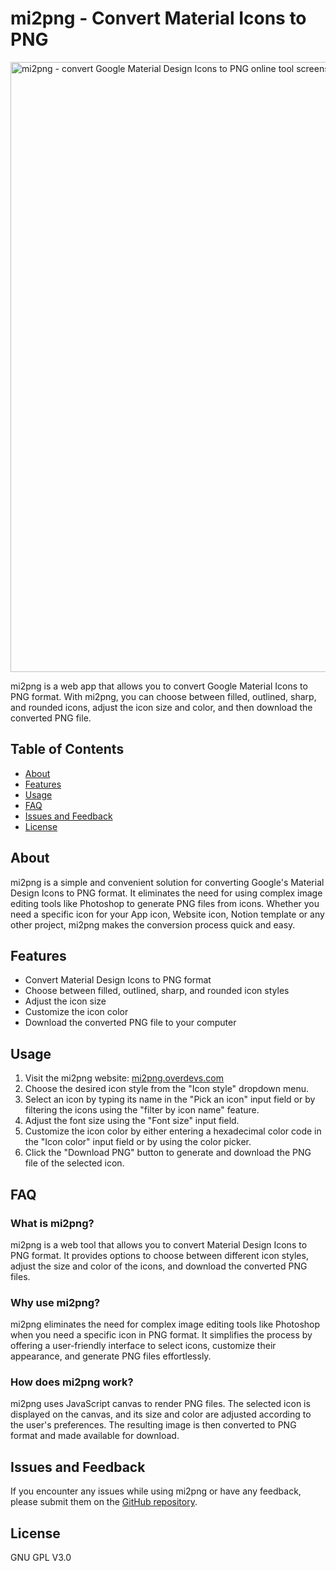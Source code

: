 mi2png - Convert Material Icons to PNG
======================================
<img width="976" alt="mi2png - convert Google Material Design Icons to PNG online tool screenshot" src="https://github.com/avadhesh18/mi2png/assets/7838916/55f2a0a9-c757-45d4-81d1-6813a370b5a7">

mi2png is a web app that allows you to convert Google Material Icons to PNG format. With mi2png, you can choose between filled, outlined, sharp, and rounded icons, adjust the icon size and color, and then download the converted PNG file.

Table of Contents
-----------------

*   [About](#about)
*   [Features](#features)
*   [Usage](#usage)
*   [FAQ](#faq)
*   [Issues and Feedback](#issues-and-feedback)
*   [License](#license)

About
-----

mi2png is a simple and convenient solution for converting Google's Material Design Icons to PNG format. It eliminates the need for using complex image editing tools like Photoshop to generate PNG files from icons. Whether you need a specific icon for your App icon, Website icon, Notion template or any other project, mi2png makes the conversion process quick and easy.

Features
--------

*   Convert Material Design Icons to PNG format
*   Choose between filled, outlined, sharp, and rounded icon styles
*   Adjust the icon size
*   Customize the icon color
*   Download the converted PNG file to your computer

Usage
-----

1.  Visit the mi2png website: [mi2png.overdevs.com](https://mi2png.overdevs.com)
2.  Choose the desired icon style from the "Icon style" dropdown menu.
3.  Select an icon by typing its name in the "Pick an icon" input field or by filtering the icons using the "filter by icon name" feature.
4.  Adjust the font size using the "Font size" input field.
5.  Customize the icon color by either entering a hexadecimal color code in the "Icon color" input field or by using the color picker.
6.  Click the "Download PNG" button to generate and download the PNG file of the selected icon.

FAQ
---

### What is mi2png?

mi2png is a web tool that allows you to convert Material Design Icons to PNG format. It provides options to choose between different icon styles, adjust the size and color of the icons, and download the converted PNG files.

### Why use mi2png?

mi2png eliminates the need for complex image editing tools like Photoshop when you need a specific icon in PNG format. It simplifies the process by offering a user-friendly interface to select icons, customize their appearance, and generate PNG files effortlessly.

### How does mi2png work?

mi2png uses JavaScript canvas to render PNG files. The selected icon is displayed on the canvas, and its size and color are adjusted according to the user's preferences. The resulting image is then converted to PNG format and made available for download.

Issues and Feedback
-------------------

If you encounter any issues while using mi2png or have any feedback, please submit them on the [GitHub repository](https://github.com/avadhesh18/mi2png/issues).

License
-------------------

GNU GPL V3.0
